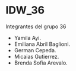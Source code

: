 # IDW_36

Integrantes del grupo 36

- Yamila Ayi.
- Emiliana Abril Baglioni.
- German Cepeda. 
- Micaias Gutierrez.
- Brenda Sofia Arevalo.